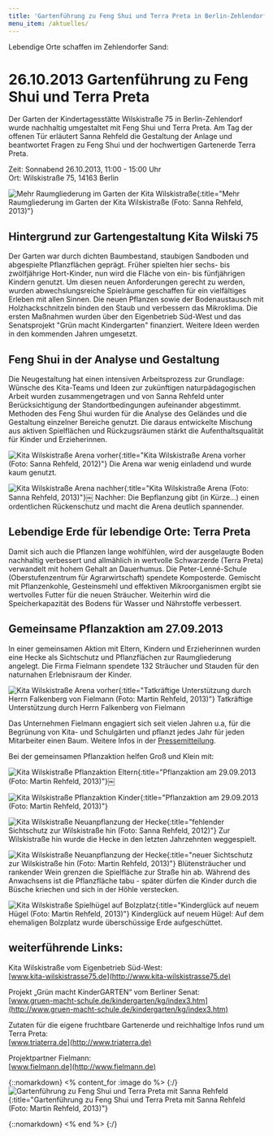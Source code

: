 ```yaml
---
title: 'Gartenführung zu Feng Shui und Terra Preta in Berlin-Zehlendorf'
menu_item: /aktuelles/
---
```


Lebendige Orte schaffen im Zehlendorfer Sand:

# 26.10.2013 Gartenführung zu Feng Shui und Terra Preta

Der Garten der Kindertagesstätte Wilskistraße 75 in Berlin-Zehlendorf wurde
nachhaltig umgestaltet mit Feng Shui und Terra Preta. Am Tag der offenen Tür erläutert Sanna Rehfeld die Gestaltung der Anlage und beantwortet Fragen zu Feng Shui und der hochwertigen Gartenerde Terra Preta.

Zeit: Sonnabend 26.10.2013, 11:00 - 15:00 Uhr
<br>Ort: Wilskistraße 75, 14163 Berlin


![Mehr Raumgliederung im Garten der Kita Wilskistraße](/images/kita-wilski-umgestaltung.jpg){:title="Mehr Raumgliederung im Garten der Kita Wilskistraße (Foto: Sanna Rehfeld, 2013)"}

## Hintergrund zur Gartengestaltung Kita Wilski 75

Der Garten war durch dichten Baumbestand, staubigen Sandboden und abgespielte
Pflanzflächen geprägt. Früher spielten hier sechs- bis zwölfjährige Hort-Kinder, nun wird die Fläche von ein- bis fünfjährigen Kindern genutzt. Um diesen neuen Anforderungen gerecht zu werden, wurden abwechslungsreiche Spielräume geschaffen für ein vielfältiges Erleben mit allen Sinnen. Die neuen Pflanzen sowie der Bodenaustausch mit Holzhackschnitzeln binden den Staub und verbessern das Mikroklima. Die ersten Maßnahmen wurden über den Eigenbetrieb Süd-West und das Senatsprojekt "Grün macht Kindergarten" finanziert. Weitere Ideen werden in den kommenden Jahren umgesetzt.

## Feng Shui in der Analyse und Gestaltung

Die Neugestaltung hat einen intensiven Arbeitsprozess zur Grundlage: Wünsche des Kita-Teams und Ideen zur zukünftigen naturpädagogischen Arbeit wurden zusammengetragen und von Sanna Rehfeld unter Berücksichtigung der Standortbedingungen aufeinander abgestimmt. Methoden des Feng Shui wurden für die Analyse des Geländes und die Gestaltung einzelner Bereiche genutzt. Die daraus entwickelte Mischung aus aktiven Spielflächen und Rückzugsräumen stärkt die Aufenthaltsqualität für Kinder und Erzieherinnen.


![Kita Wilskistraße Arena vorher](/images/kita-wilski-pflanzaktion-arena-vorher.jpg){:title="Kita Wilskistraße Arena vorher (Foto: Sanna Rehfeld, 2012)"}
Die Arena war wenig einladend und wurde kaum genutzt.

![Kita Wilskistraße Arena nachher](/images/kita-wilski-pflanzaktion-arena-nachher.jpg){:title="Kita Wilskistraße Arena  (Foto: Sanna Rehfeld, 2013)"}￼
Nachher: Die Bepflanzung gibt (in Kürze...) einen ordentlichen Rückenschutz und macht die Arena deutlich spannender.

## Lebendige Erde für lebendige Orte: Terra Preta

Damit sich auch die Pflanzen lange wohlfühlen, wird der ausgelaugte Boden nachhaltig verbessert und allmählich in wertvolle Schwarzerde (Terra Preta) verwandelt mit hohem Gehalt an Dauerhumus. Die Peter-Lenné-Schule (Oberstufenzentrum für Agrarwirtschaft) spendete Komposterde. Gemischt mit Pflanzenkohle, Gesteinsmehl und effektiven Mikroorganismen ergibt sie wertvolles Futter für die neuen Sträucher. Weiterhin wird die Speicherkapazität des Bodens für Wasser und Nährstoffe verbessert.


## Gemeinsame Pflanzaktion am 27.09.2013
In einer gemeinsamen Aktion mit Eltern, Kindern und Erzieherinnen wurden eine Hecke als Sichtschutz und Pflanzflächen zur Raumgliederung angelegt. Die Firma Fielmann spendete 132 Sträucher und Stauden für den naturnahen Erlebnisraum der Kinder.


![Kita Wilskistraße Arena vorher](/images/kita-wilski-pflanzaktion-fielmann.jpg){:title="Tatkräftige Unterstützung durch Herrn Falkenberg von Fielmann (Foto: Martin Rehfeld, 2013)"}
Tatkräftige Unterstützung durch Herrn Falkenberg von Fielmann

Das Unternehmen Fielmann engagiert sich seit vielen Jahren u.a, für die Begrünung von Kita- und Schulgärten und pflanzt jedes Jahr für jeden Mitarbeiter einen Baum. Weitere Infos in der [Pressemitteilung](/downloads/PM_Fielmann_Kita_Wilski_Zehlendorf.pdf).

Bei der gemeinsamen Pflanzaktion helfen Groß und Klein mit:

![Kita Wilskistraße Pflanzaktion Eltern](/images/kita-wilski-pflanzaktion-alle-helfen1.jpg){:title="Pflanzaktion am 29.09.2013 (Foto: Martin Rehfeld, 2013)"}￼


![Kita Wilskistraße Pflanzaktion Kinder](/images/kita-wilski-pflanzaktion-alle-helfen2.jpg){:title="Pflanzaktion am 29.09.2013 (Foto: Martin Rehfeld, 2013)"}



![Kita Wilskistraße Neuanpflanzung der Hecke](/images/kita-wilski-hecke-vorher.jpg){:title="fehlender Sichtschutz zur Wilskistraße hin (Foto: Sanna Rehfeld, 2012)"}
Zur Wilskistraße hin wurde die Hecke in den letzten Jahrzehnten weggespielt.


![Kita Wilskistraße Neuanpflanzung der Hecke](/images/kita-wilski-hecke-nachher.jpg){:title="neuer Sichtschutz zur Wilskistraße hin (Foto: Martin Rehfeld, 2013)"}
Blütensträucher und rankender Wein grenzen die Spielfläche zur Straße hin ab. Während des Anwachsens ist die Pflanzfläche tabu - später dürfen die Kinder durch die Büsche kriechen und sich in der Höhle verstecken.


![Kita Wilskistraße Spielhügel auf Bolzplatz](/images/kita-wilski-bolzplatz-kinder.jpg){:title="Kinderglück auf neuem Hügel (Foto: Martin Rehfeld, 2013)"}
Kinderglück auf neuem Hügel: Auf dem ehemaligen Bolzplatz wurde überschüssige Erde aufgeschüttet.


## weiterführende Links:

Kita Wilskistraße vom Eigenbetrieb Süd-West:
<br>[www.kita-wilskistrasse75.de](http://www.kita-wilskistrasse75.de)

Projekt „Grün macht KinderGARTEN“ vom Berliner Senat:
<br>[www.gruen-macht-schule.de/kindergarten/kg/index3.htm](http://www.gruen-macht-schule.de/kindergarten/kg/index3.htm)

Zutaten für die eigene fruchtbare Gartenerde und reichhaltige Infos rund um Terra Preta:
<br>[www.triaterra.de](http://www.triaterra.de)

Projektpartner Fielmann:
<br>[www.fielmann.de](http://www.fielmann.de)



{::nomarkdown}
<% content_for :image do %>
{:/}
![Gartenführung zu Feng Shui und Terra Preta mit Sanna Rehfeld](/images/fengshui-gartenfuehrung.jpg){:title="Gartenführung zu Feng Shui und Terra Preta mit Sanna Rehfeld (Foto: Martin Rehfeld, 2013)"}

{::nomarkdown}
<% end %>
{:/}
